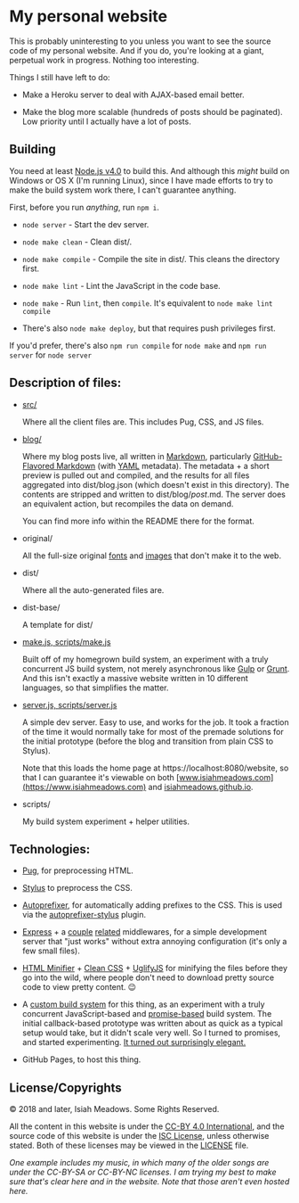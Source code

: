 # My personal website

This is probably uninteresting to you unless you want to see the source code of my personal website. And if you do, you're looking at a giant, perpetual work in progress. Nothing too interesting.

Things I still have left to do:

- Make a Heroku server to deal with AJAX-based email better.

- Make the blog more scalable (hundreds of posts should be paginated). Low priority until I actually have a lot of posts.

## Building

You need at least [Node.js v4.0][node] to build this. And although this *might* build on Windows or OS X (I'm running Linux), since I have made efforts to try to make the build system work there, I can't guarantee anything.

First, before you run *anything*, run `npm i`.

- `node server` - Start the dev server.

- `node make clean` - Clean dist/.

- `node make compile` - Compile the site in dist/. This cleans the directory first.

- `node make lint` - Lint the JavaScript in the code base.

- `node make` - Run `lint`, then `compile`. It's equivalent to `node make lint compile`

- There's also `node make deploy`, but that requires push privileges first.

If you'd prefer, there's also `npm run compile` for `node make` and `npm run server` for `node server`

## Description of files:

- [src/][src]

  Where all the client files are. This includes Pug, CSS, and JS files.

- [blog/][blog]

  Where my blog posts live, all written in [Markdown][markdown], particularly [GitHub-Flavored Markdown][gfm] (with [YAML][yaml] metadata). The metadata + a short preview is pulled out and compiled, and the results for all files aggregated into dist/blog.json (which doesn't exist in this directory). The contents are stripped and written to dist/blog/*post*.md. The server does an equivalent action, but recompiles the data on demand.

  You can find more info within the README there for the format.

- original/

  All the full-size original [fonts][fonts] and [images][images] that don't make it to the web.

- dist/

  Where all the auto-generated files are.

- dist-base/

  A template for dist/

- [make.js, scripts/make.js][make]

  Built off of my homegrown build system, an experiment with a truly concurrent JS build system, not merely asynchronous like [Gulp][gulp] or [Grunt][grunt]. And this isn't exactly a massive website written in 10 different languages, so that simplifies the matter.

- [server.js, scripts/server.js][server]

  A simple dev server. Easy to use, and works for the job. It took a fraction of the time it would normally take for most of the premade solutions for the initial prototype (before the blog and transition from plain CSS to Stylus).

  Note that this loads the home page at https://localhost:8080/website, so that I can guarantee it's viewable on both [www.isiahmeadows.com](https://www.isiahmeadows.com) and [isiahmeadows.github.io](https://isiahmeadows.github.io/website).

- scripts/

  My build system experiment + helper utilities.

## Technologies:

- [Pug][pug], for preprocessing HTML.

- [Stylus][stylus] to preprocess the CSS.

- [Autoprefixer][autoprefixer], for automatically adding prefixes to the CSS. This is used via the [autoprefixer-stylus][autoprefixer-stylus] plugin.

- [Express][express] + a [couple][stylus-middleware] [related][morgan] middlewares, for a simple development server that "just works" without extra annoying configuration (it's only a few small files).

- [HTML Minifier][html-minifier] + [Clean CSS][clean-css] + [UglifyJS][uglifyjs] for minifying the files before they go into the wild, where people don't need to download pretty source code to view pretty content. :wink:

- A [custom build system][build-system] for this thing, as an experiment with a truly concurrent JavaScript-based and [promise-based][es6-promise] build system. The initial callback-based prototype was written about as quick as a typical setup would take, but it didn't scale very well. So I turned to promises, and started experimenting. [It turned out surprisingly elegant.][make]

- GitHub Pages, to host this thing.

## License/Copyrights

&copy; 2018 and later, Isiah Meadows. Some Rights Reserved.

All the content in this website is under the [CC-BY 4.0 International][cc-by-4], and the source code of this website is under the [ISC License][isc], unless otherwise stated. Both of these licenses may be viewed in the [LICENSE][license] file.

*One example includes my music, in which many of the older songs are under the CC-BY-SA or CC-BY-NC licenses. I am trying my best to make sure that's clear here and in the website. Note that those aren't even hosted here.*

[node]: https://nodejs.org/en/
[src]: https://github.com/isiahmeadows/website/tree/master/src
[blog]: https://github.com/isiahmeadows/website/tree/master/blog
[fonts]: https://github.com/isiahmeadows/website/tree/master/original/fonts
[images]: https://github.com/isiahmeadows/website/tree/master/original/images
[markdown]: https://help.github.com/articles/markdown-basics/
[gfm]: https://help.github.com/articles/github-flavored-markdown/
[yaml]: https://yaml.org/
[make]: https://github.com/isiahmeadows/website/blob/master/scripts/make.js
[gulp]: https://gulpjs.com/
[grunt]: https://gruntjs.com/
[server]: https://github.com/isiahmeadows/website/blob/master/scripts/server.js
[pug]: https://pugjs.org/
[stylus]: https://stylus-lang.com/
[autoprefixer]: https://twitter.com/autoprefixer
[autoprefixer-stylus]: https://www.npmjs.com/package/autoprefixer-stylus
[express]: https://expressjs.com/
[stylus-middleware]: https://stylus-lang.com/docs/middleware.html
[morgan]: https://www.npmjs.com/package/morgan
[html-minifier]: https://kangax.github.io/html-minifier/
[clean-css]: https://www.npmjs.com/package/clean-css
[uglifyjs]: https://lisperator.net/uglifyjs/
[build-system]: https://github.com/isiahmeadows/website/tree/master/scripts
[es6-promise]: https://developer.mozilla.org/en-US/docs/Web/JavaScript/Reference/Global_Objects/Promise
[cc-by-4]: https://creativecommons.org/licenses/by/4.0/
[isc]: https://opensource.org/licenses/ISC
[license]: https://github.com/isiahmeadows/website/blob/master/LICENSE
